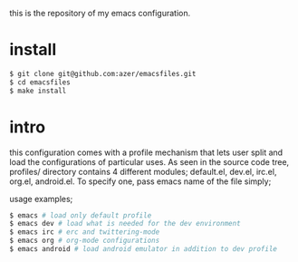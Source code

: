 this is the repository of my emacs configuration. 


install
=======
```bash
$ git clone git@github.com:azer/emacsfiles.git
$ cd emacsfiles
$ make install
```

intro
=====
this configuration comes with a profile mechanism that lets user split and load the configurations of particular uses.
As seen in the source code tree, profiles/ directory contains 4 different modules; default.el, dev.el, irc.el, org.el, android.el. To specify one, pass emacs name of the file simply;

usage examples;

```bash
$ emacs # load only default profile
$ emacs dev # load what is needed for the dev environment
$ emacs irc # erc and twittering-mode
$ emacs org # org-mode configurations
$ emacs android # load android emulator in addition to dev profile
```
